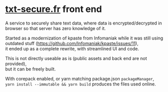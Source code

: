 # [txt-secure.fr](https://txt-secure.fr) front end
A service to securely share text data, where data is encrypted/decrypted in browser so that server has zero knowledge of it.

Started as a modernization of kpaste from Infomaniak while it was still using outdated stuff (https://github.com/Infomaniak/kpaste/issues/11), \
it ended up as a complete rewrite, with streamlined UI and code.

This is not directly useable as is (public assets and back end are not provided),\
but it can be freely built.

With corepack enabled, or yarn matching package.json `packageManager`,\
`yarn install --immutable && yarn build` produces the files used online.
